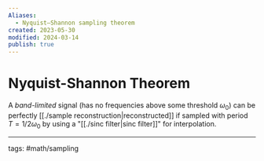 ```yaml
---
Aliases:
  - Nyquist–Shannon sampling theorem
created: 2023-05-30
modified: 2024-03-14
publish: true
---
```


# Nyquist-Shannon Theorem

A _band-limited_ signal (has no frequencies above some threshold $\omega_0$) can be perfectly [[./sample reconstruction|reconstructed]] if sampled with period $T = 1/2\omega_0$ by using a "[[./sinc filter|sinc filter]]" for interpolation.

---
tags: #math/sampling